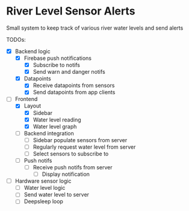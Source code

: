 # River Level Sensor Alerts

Small system to keep track of various river water levels and send alerts

TODOs:
- [x] Backend logic
    - [x] Firebase push notifications
        - [x] Subscribe to notifs
        - [x] Send warn and danger notifs
    - [x] Datapoints
        - [x] Receive datapoints from sensors
        - [x] Send datapoints from app clients
- [ ] Frontend
    - [x] Layout
        - [x] Sidebar
        - [x] Water level reading
        - [x] Water level graph
    - [ ] Backend integration
        - [ ] Sidebar populate sensors from server
        - [ ] Regularly request water level from server
        - [ ] Select sensors to subscribe to
    - [ ] Push notifs
        - [ ] Receive push notifs from server
            - [ ] Display notification
- [ ] Hardware sensor logic
    - [ ] Water level logic
    - [ ] Send water level to server
    - [ ] Deepsleep loop